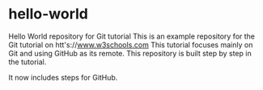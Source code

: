 # hello-world
Hello World repository for Git tutorial
This is an example repository for the Git tutorial on htt's://www.w3schools.com
This tutorial focuses mainly on Git and using GitHub as its remote.
This repository is built step by step in the tutorial.

It now includes steps for GitHub.
